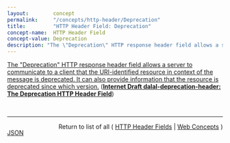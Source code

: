 ```yaml
---
layout:        concept
permalink:     "/concepts/http-header/Deprecation"
title:         "HTTP Header Field: Deprecation"
concept-name:  HTTP Header Field
concept-value: Deprecation
description: "The \"Deprecation\" HTTP response header field allows a server to communicate to a client that the URI-identified resource in context of the message is deprecated.  It can also provide information that the resource is deprecated since which version."
---
```


[The "Deprecation" HTTP response header field allows a server to communicate to a client that the URI-identified resource in context of the message is deprecated.  It can also provide information that the resource is deprecated since which version.](http://tools.ietf.org/html/draft-dalal-deprecation-header#section-2 "Read documentation for HTTP Header Field &#34;Deprecation&#34;") (**[Internet Draft dalal-deprecation-header: The Deprecation HTTP Header Field](/specs/IETF/I-D/dalal-deprecation-header "The HTTP Deprecation response header field can be used to signal to consumers of a URI-identified resource that the use of the resource has been deprecated. Additionally, the deprecation link relation can be used to link to a resource that provides additional context for the deprecation, and possibly ways in which clients can find a replacement for the deprecated resource.")**)

<br/>
<hr/>

<p style="float : left"><a href="./Deprecation.json" title="JSON representing this particular Web Concept value">JSON</a></p>
<p style="text-align: right">Return to list of all ( <a href="../http-header/">HTTP Header Fields</a> | <a href="../">Web Concepts</a> )</p>
